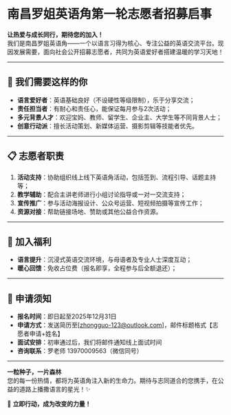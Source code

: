 # 南昌罗姐英语角第一轮志愿者招募启事

**让热爱与成长同行，期待您的加入！**  
我们是南昌罗姐英语角——一个以语言习得为核心、专注公益的英语交流平台。现因发展需要，面向社会公开招募志愿者，共同为英语爱好者搭建温暖的学习天地！

---

## 🌟 我们需要这样的你
- **语言爱好者**：英语基础良好（不设硬性等级限制），乐于分享交流；
- **责任担当者**：有耐心和责任心，能保证每月参与2次活动；
- **多元背景人才**：欢迎宝妈、教师、留学生、企业主、大学生等不同背景人士；
- **创意行动派**：擅长活动策划、新媒体运营、摄影剪辑等技能者优先。

---

## 📋 志愿者职责
1. **活动支持**：协助组织线上线下英语角活动，包括签到、流程引导、话题主持等；
2. **教学辅助**：配合主讲老师进行小组讨论指导或一对一交流支持；
3. **宣传推广**：参与活动海报设计、公众号运营、短视频拍摄等宣传工作；
4. **资源对接**：帮助链接场地、赞助或其他公益合作资源。

---

## 💎 加入福利
- **语言提升**：沉浸式英语交流环境，与母语者及专业人士深度互动；
- **暖心回馈**：免收占位费（报名即享，全程参与后全额退还）；

---

## 📌 申请须知
- **报名时间**：即日起至2025年12月31日  
- **申请方式**：发送简历至[zhongguo-123@outlook.com]，邮件标题格式【志愿者申请+姓名】  
- **面试安排**：初审通过后，我们将邮件通知线上面试时间  
- **咨询联系**：罗老师 13970009563（微信同号）

---

**一粒种子，一片森林**  
您的每一份热情，都将为英语角注入新的生命力。期待与志同道合的您携手，在公益的道路上播撒语言的星光！✨  

📢 **立即行动，成为改变的力量！**
